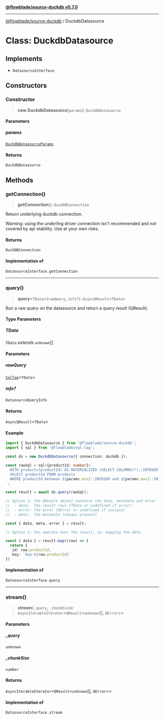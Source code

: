 [**@flowblade/source-duckdb v0.7.0**](../README.md)

***

[@flowblade/source-duckdb](../README.md) / DuckdbDatasource

# Class: DuckdbDatasource

## Implements

- `DatasourceInterface`

## Constructors

### Constructor

> **new DuckdbDatasource**(`params`): `DuckdbDatasource`

#### Parameters

##### params

[`DuckdbDatasourceParams`](../type-aliases/DuckdbDatasourceParams.md)

#### Returns

`DuckdbDatasource`

## Methods

### getConnection()

> **getConnection**(): `DuckDBConnection`

Return underlying duckdb connection.

Warning: using the underling driver connection isn't recommended
         and not covered by api stability. Use at your own risks.

#### Returns

`DuckDBConnection`

#### Implementation of

`DatasourceInterface.getConnection`

***

### query()

> **query**\<`TData`\>(`rawQuery`, `info?`): `AsyncQResult`\<`TData`\>

Run a raw query on the datasource and return a query result (QResult).

#### Type Parameters

##### TData

`TData` *extends* `unknown`[]

#### Parameters

##### rawQuery

[`SqlTag`](../type-aliases/SqlTag.md)\<`TData`\>

##### info?

`DatasourceQueryInfo`

#### Returns

`AsyncQResult`\<`TData`\>

#### Example

```typescript
import { DuckdbDatasource } from '@flowblade/source-duckdb';
import { sql } from '@flowblade/sql-tag';

const ds = new DuckdbDatasource({ connection: duckdb });

const rawSql = sql<{productId: number}>`
  WITH products(productId) AS MATERIALIZED (SELECT COLUMNS(*)::INTEGER FROM RANGE(1,100))
  SELECT productId FROM products
  WHERE productId between ${params.min}::INTEGER and ${params.max}::INTEGER
`;

const result = await ds.query(rawSql);

// Option 1: the QResult object contains the data, metadata and error
//  - data:  the result rows (TData or undefined if error)
//  - error: the error (QError or undefined if success)
//  - meta:  the metadata (always present)

const { data, meta, error } = result;

// Option 2: You operate over the result, ie: mapping the data

const { data } = result.map((row) => {
  return {
   id: row.productId,
   key: `key-${row.productId}`
})
```

#### Implementation of

`DatasourceInterface.query`

***

### stream()

> **stream**(`_query`, `_chunkSize`): `AsyncIterableIterator`\<`QResult`\<`unknown`[], `QError`\>\>

#### Parameters

##### \_query

`unknown`

##### \_chunkSize

`number`

#### Returns

`AsyncIterableIterator`\<`QResult`\<`unknown`[], `QError`\>\>

#### Implementation of

`DatasourceInterface.stream`
